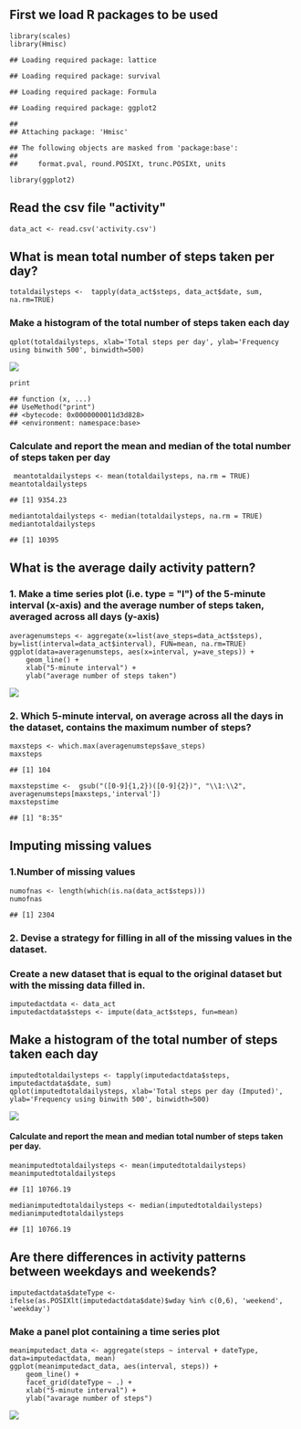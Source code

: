 First we load R packages to be used
-----------------------------------

    library(scales)
    library(Hmisc)

    ## Loading required package: lattice

    ## Loading required package: survival

    ## Loading required package: Formula

    ## Loading required package: ggplot2

    ## 
    ## Attaching package: 'Hmisc'

    ## The following objects are masked from 'package:base':
    ## 
    ##     format.pval, round.POSIXt, trunc.POSIXt, units

    library(ggplot2)

Read the csv file "activity"
----------------------------

    data_act <- read.csv('activity.csv')

What is mean total number of steps taken per day?
-------------------------------------------------

    totaldailysteps <-  tapply(data_act$steps, data_act$date, sum, na.rm=TRUE)

### Make a histogram of the total number of steps taken each day

    qplot(totaldailysteps, xlab='Total steps per day', ylab='Frequency using binwith 500', binwidth=500)

![](demo_files/figure-markdown_strict/unnamed-chunk-4-1.png)

    print

    ## function (x, ...) 
    ## UseMethod("print")
    ## <bytecode: 0x0000000011d3d828>
    ## <environment: namespace:base>

### Calculate and report the mean and median of the total number of steps taken per day

     meantotaldailysteps <- mean(totaldailysteps, na.rm = TRUE)
    meantotaldailysteps

    ## [1] 9354.23

    mediantotaldailysteps <- median(totaldailysteps, na.rm = TRUE)
    mediantotaldailysteps

    ## [1] 10395

What is the average daily activity pattern?
-------------------------------------------

### 1. Make a time series plot (i.e. type = "l") of the 5-minute interval (x-axis) and the average number of steps taken, averaged across all days (y-axis)

    averagenumsteps <- aggregate(x=list(ave_steps=data_act$steps), by=list(interval=data_act$interval), FUN=mean, na.rm=TRUE)
    ggplot(data=averagenumsteps, aes(x=interval, y=ave_steps)) +
        geom_line() +
        xlab("5-minute interval") +
        ylab("average number of steps taken") 

![](demo_files/figure-markdown_strict/unnamed-chunk-6-1.png)

### 2. Which 5-minute interval, on average across all the days in the dataset, contains the maximum number of steps?

    maxsteps <- which.max(averagenumsteps$ave_steps)
    maxsteps

    ## [1] 104

    maxstepstime <-  gsub("([0-9]{1,2})([0-9]{2})", "\\1:\\2", averagenumsteps[maxsteps,'interval'])
    maxstepstime

    ## [1] "8:35"

Imputing missing values
-----------------------

### 1.Number of missing values

    numofnas <- length(which(is.na(data_act$steps)))
    numofnas

    ## [1] 2304

### 2. Devise a strategy for filling in all of the missing values in the dataset.

### Create a new dataset that is equal to the original dataset but with the missing data filled in.

    imputedactdata <- data_act
    imputedactdata$steps <- impute(data_act$steps, fun=mean)

Make a histogram of the total number of steps taken each day
------------------------------------------------------------

    imputedtotaldailysteps <- tapply(imputedactdata$steps, imputedactdata$date, sum)
    qplot(imputedtotaldailysteps, xlab='Total steps per day (Imputed)', ylab='Frequency using binwith 500', binwidth=500)

![](demo_files/figure-markdown_strict/unnamed-chunk-10-1.png)

#### Calculate and report the mean and median total number of steps taken per day.

    meanimputedtotaldailysteps <- mean(imputedtotaldailysteps)
    meanimputedtotaldailysteps

    ## [1] 10766.19

    medianimputedtotaldailysteps <- median(imputedtotaldailysteps)
    medianimputedtotaldailysteps

    ## [1] 10766.19

Are there differences in activity patterns between weekdays and weekends?
-------------------------------------------------------------------------

    imputedactdata$dateType <-  ifelse(as.POSIXlt(imputedactdata$date)$wday %in% c(0,6), 'weekend', 'weekday')

### Make a panel plot containing a time series plot

    meanimputedact_data <- aggregate(steps ~ interval + dateType, data=imputedactdata, mean)
    ggplot(meanimputedact_data, aes(interval, steps)) + 
        geom_line() + 
        facet_grid(dateType ~ .) +
        xlab("5-minute interval") + 
        ylab("avarage number of steps")

![](demo_files/figure-markdown_strict/unnamed-chunk-13-1.png)

